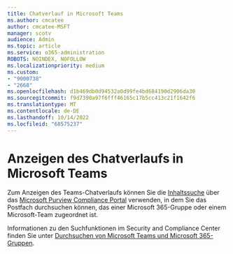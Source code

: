 ```yaml
---
title: Chatverlauf in Microsoft Teams
ms.author: cmcatee
author: cmcatee-MSFT
manager: scotv
audience: Admin
ms.topic: article
ms.service: o365-administration
ROBOTS: NOINDEX, NOFOLLOW
ms.localizationpriority: medium
ms.custom:
- "9000738"
- "2668"
ms.openlocfilehash: d1b469db0d94532a0d99fe4bd684190d2906da30
ms.sourcegitcommit: f9d7390a97f6fff46165c17b5cc413c21f1642f6
ms.translationtype: MT
ms.contentlocale: de-DE
ms.lasthandoff: 10/14/2022
ms.locfileid: "68575237"
---
```

# <a name="viewing-chat-history-in-microsoft-teams"></a>Anzeigen des Chatverlaufs in Microsoft Teams

Zum Anzeigen des Teams-Chatverlaufs können Sie die [Inhaltssuche](https://compliance.microsoft.com/contentsearchv2?viewid=search) über das [Microsoft Purview Compliance Portal](https://compliance.microsoft.com/homepage) verwenden, in dem Sie das Postfach durchsuchen können, das einer Microsoft 365-Gruppe oder einem Microsoft-Team zugeordnet ist.

Informationen zu den Suchfunktionen im Security and Compliance Center finden Sie unter [Durchsuchen von Microsoft Teams und Microsoft 365-Gruppen](https://docs.microsoft.com/microsoft-365/compliance/content-search).
